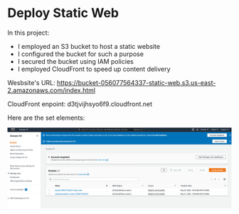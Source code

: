 # Deploy Static Web

In this project:
-  I employed an S3 bucket to host a static website
-  I configured the bucket for such a purpose
-  I secured the bucket using IAM policies
-  I employed CloudFront to speed up content delivery

Wesbsite's URL: https://bucket-056077564337-static-web.s3.us-east-2.amazonaws.com/index.html

CloudFront enpoint: d3tjvijhsyo6f9.cloudfront.net

Here are the set elements:

![S3](S3_bucket.png)
